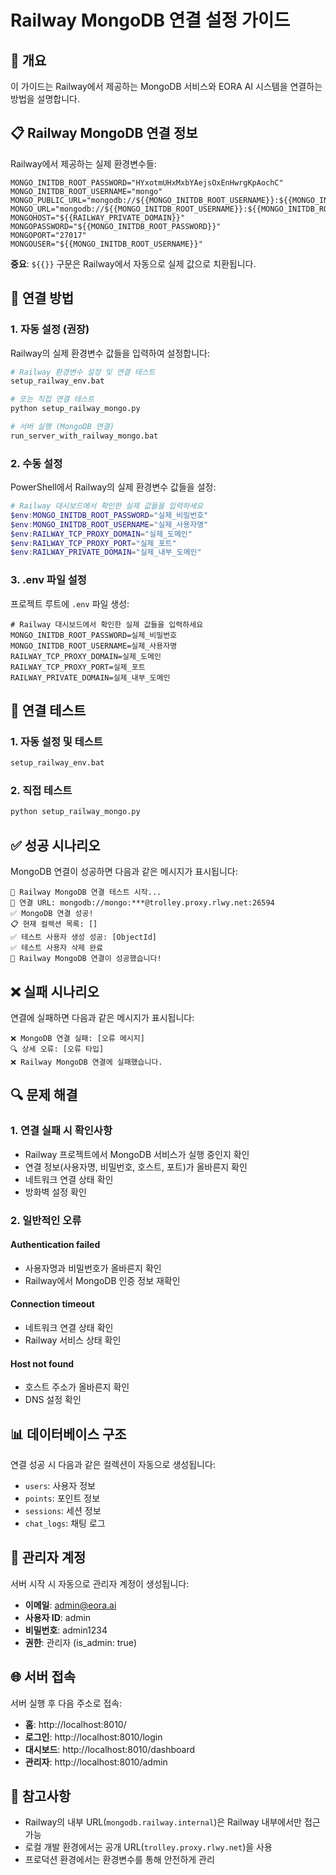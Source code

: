 # Railway MongoDB 연결 설정 가이드

## 🚀 개요

이 가이드는 Railway에서 제공하는 MongoDB 서비스와 EORA AI 시스템을 연결하는 방법을 설명합니다.

## 📋 Railway MongoDB 연결 정보

Railway에서 제공하는 실제 환경변수들:

```
MONGO_INITDB_ROOT_PASSWORD="HYxotmUHxMxbYAejsOxEnHwrgKpAochC"
MONGO_INITDB_ROOT_USERNAME="mongo"
MONGO_PUBLIC_URL="mongodb://${{MONGO_INITDB_ROOT_USERNAME}}:${{MONGO_INITDB_ROOT_PASSWORD}}@${{RAILWAY_TCP_PROXY_DOMAIN}}:${{RAILWAY_TCP_PROXY_PORT}}"
MONGO_URL="mongodb://${{MONGO_INITDB_ROOT_USERNAME}}:${{MONGO_INITDB_ROOT_PASSWORD}}@${{RAILWAY_PRIVATE_DOMAIN}}:27017"
MONGOHOST="${{RAILWAY_PRIVATE_DOMAIN}}"
MONGOPASSWORD="${{MONGO_INITDB_ROOT_PASSWORD}}"
MONGOPORT="27017"
MONGOUSER="${{MONGO_INITDB_ROOT_USERNAME}}"
```

**중요**: `${{}}` 구문은 Railway에서 자동으로 실제 값으로 치환됩니다.

## 🔧 연결 방법

### 1. 자동 설정 (권장)

Railway의 실제 환경변수 값들을 입력하여 설정합니다:

```bash
# Railway 환경변수 설정 및 연결 테스트
setup_railway_env.bat

# 또는 직접 연결 테스트
python setup_railway_mongo.py

# 서버 실행 (MongoDB 연결)
run_server_with_railway_mongo.bat
```

### 2. 수동 설정

PowerShell에서 Railway의 실제 환경변수 값들을 설정:

```powershell
# Railway 대시보드에서 확인한 실제 값들을 입력하세요
$env:MONGO_INITDB_ROOT_PASSWORD="실제_비밀번호"
$env:MONGO_INITDB_ROOT_USERNAME="실제_사용자명"
$env:RAILWAY_TCP_PROXY_DOMAIN="실제_도메인"
$env:RAILWAY_TCP_PROXY_PORT="실제_포트"
$env:RAILWAY_PRIVATE_DOMAIN="실제_내부_도메인"
```

### 3. .env 파일 설정

프로젝트 루트에 `.env` 파일 생성:

```env
# Railway 대시보드에서 확인한 실제 값들을 입력하세요
MONGO_INITDB_ROOT_PASSWORD=실제_비밀번호
MONGO_INITDB_ROOT_USERNAME=실제_사용자명
RAILWAY_TCP_PROXY_DOMAIN=실제_도메인
RAILWAY_TCP_PROXY_PORT=실제_포트
RAILWAY_PRIVATE_DOMAIN=실제_내부_도메인
```

## 🧪 연결 테스트

### 1. 자동 설정 및 테스트

```bash
setup_railway_env.bat
```

### 2. 직접 테스트

```bash
python setup_railway_mongo.py
```

## ✅ 성공 시나리오

MongoDB 연결이 성공하면 다음과 같은 메시지가 표시됩니다:

```
🔗 Railway MongoDB 연결 테스트 시작...
📝 연결 URL: mongodb://mongo:***@trolley.proxy.rlwy.net:26594
✅ MongoDB 연결 성공!
📋 현재 컬렉션 목록: []
✅ 테스트 사용자 생성 성공: [ObjectId]
✅ 테스트 사용자 삭제 완료
🎉 Railway MongoDB 연결이 성공했습니다!
```

## ❌ 실패 시나리오

연결에 실패하면 다음과 같은 메시지가 표시됩니다:

```
❌ MongoDB 연결 실패: [오류 메시지]
🔍 상세 오류: [오류 타입]
❌ Railway MongoDB 연결에 실패했습니다.
```

## 🔍 문제 해결

### 1. 연결 실패 시 확인사항

- Railway 프로젝트에서 MongoDB 서비스가 실행 중인지 확인
- 연결 정보(사용자명, 비밀번호, 호스트, 포트)가 올바른지 확인
- 네트워크 연결 상태 확인
- 방화벽 설정 확인

### 2. 일반적인 오류

#### Authentication failed
- 사용자명과 비밀번호가 올바른지 확인
- Railway에서 MongoDB 인증 정보 재확인

#### Connection timeout
- 네트워크 연결 상태 확인
- Railway 서비스 상태 확인

#### Host not found
- 호스트 주소가 올바른지 확인
- DNS 설정 확인

## 📊 데이터베이스 구조

연결 성공 시 다음과 같은 컬렉션이 자동으로 생성됩니다:

- `users`: 사용자 정보
- `points`: 포인트 정보
- `sessions`: 세션 정보
- `chat_logs`: 채팅 로그

## 🔐 관리자 계정

서버 시작 시 자동으로 관리자 계정이 생성됩니다:

- **이메일**: admin@eora.ai
- **사용자 ID**: admin
- **비밀번호**: admin1234
- **권한**: 관리자 (is_admin: true)

## 🌐 서버 접속

서버 실행 후 다음 주소로 접속:

- **홈**: http://localhost:8010/
- **로그인**: http://localhost:8010/login
- **대시보드**: http://localhost:8010/dashboard
- **관리자**: http://localhost:8010/admin

## 📝 참고사항

- Railway의 내부 URL(`mongodb.railway.internal`)은 Railway 내부에서만 접근 가능
- 로컬 개발 환경에서는 공개 URL(`trolley.proxy.rlwy.net`)을 사용
- 프로덕션 환경에서는 환경변수를 통해 안전하게 관리 